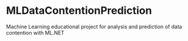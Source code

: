 # MLDataContentionPrediction
Machine Learning educational project for analysis and prediction of data contention with ML.NET 
